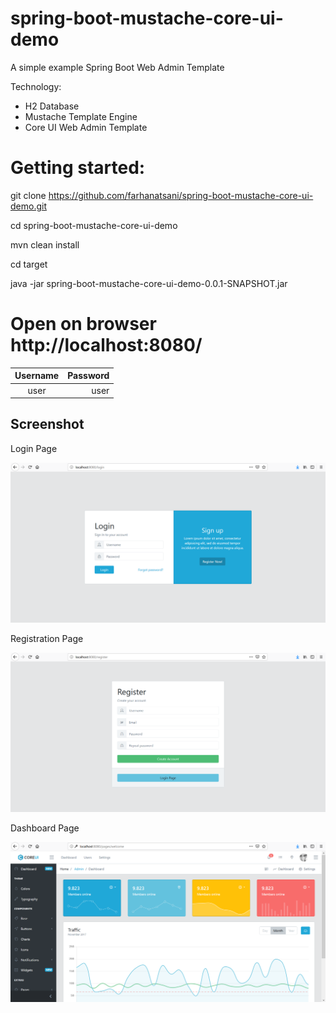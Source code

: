 # spring-boot-mustache-core-ui-demo
A simple example Spring Boot Web Admin Template

Technology:
- H2 Database
- Mustache Template Engine
- Core UI Web Admin Template

# Getting started:

git clone https://github.com/farhanatsani/spring-boot-mustache-core-ui-demo.git

cd spring-boot-mustache-core-ui-demo

mvn clean install

cd target

java -jar spring-boot-mustache-core-ui-demo-0.0.1-SNAPSHOT.jar

# Open on browser http://localhost:8080/

| Username | Password |
|:--------:| --------:|
| user     | user     |

## Screenshot

Login Page

![Login Page](img/login.png "Login Page")

Registration Page

![Registration Page](img/register.png "Registration Page")

Dashboard Page

![Welcome Page](img/welcome.png "Welcome Page")
